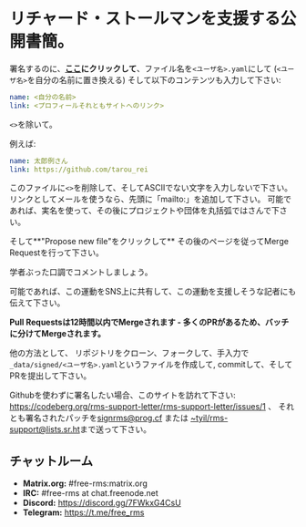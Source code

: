# リチャード・ストールマンを支援する公開書簡。

署名するのに、**[ここ](https://github.com/rms-support-letter/rms-support-letter.github.io/new/master/_data/signed)にクリックして**、ファイル名を`<ユーザ名>.yaml`にして (`<ユーザ名>`を自分の名前に置き換える) そして以下のコンテンツも入力して下さい:

```yaml
name: <自分の名前>
link: <プロフィールそれともサイトへのリンク>
```

`<>`を除いて。

例えば:
```yaml
name: 太郎例さん
link: https://github.com/tarou_rei
```

このファイルに`<>`を削除して、そしてASCIIでない文字を入力しないで下さい。
リンクとしてメールを使うなら、先頭に「mailto:」を追加して下さい。
可能であれば、実名を使って、その後にプロジェクトや団体を丸括弧ではさんで下さい。

そして**"Propose new file"をクリックして** その後のページを従ってMerge Requestを行って下さい。

学者ぶった口調でコメントしましょう。

可能であれば、この運動をSNS上に共有して、この運動を支援しそうな記者にも伝えて下さい。

**Pull Requestsは12時間以内でMergeされます - 多くのPRがあるため、バッチに分けてMergeされます。**

他の方法として、 リポジトリをクローン、フォークして、手入力で`_data/signed/<ユーザ名>.yaml`というファイルを作成して, commitして、そしてPRを提出して下さい。

Githubを使わずに署名したい場合、このサイトを訪れて下さい: https://codeberg.org/rms-support-letter/rms-support-letter/issues/1 、
 それとも署名されたパッチを[signrms@prog.cf](mailto:signrms@prog.cf) または [~tyil/rms-support@lists.sr.ht](mailto:~tyil/rms-support@lists.sr.ht)まで送って下さい。

## チャットルーム

- **Matrix.org:** #free-rms:matrix.org
- **IRC:** #free-rms at chat.freenode.net
- **Discord:** https://discord.gg/7FWkxG4CsU
- **Telegram:** https://t.me/free_rms
